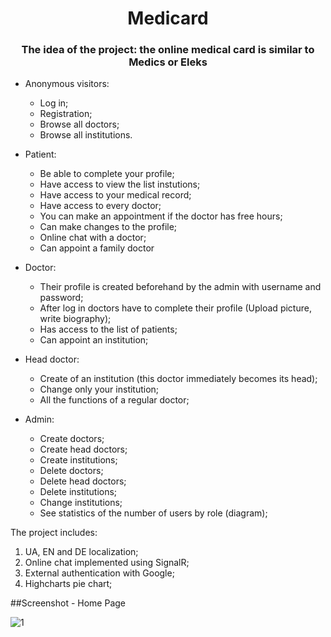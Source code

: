 <div align="center">  

# Medicard

### The idea of the project: the online medical card is similar to Medics or Eleks

</div>  

* Anonymous visitors:
    * Log in;
    * Registration;
    * Browse all doctors;
    * Browse all institutions.
    
* Patient:
    * Be able to complete your profile;
    * Have access to view the list instutions;
    * Have access to your medical record;
    * Have access to every doctor;
    * You can make an appointment if the doctor has free hours;
    * Can make changes to the profile;
    * Online chat with a doctor;
    * Can appoint a family doctor
    
* Doctor:
    * Their profile is created beforehand by the admin with username and password;
    * After log in doctors have to complete their profile (Upload picture, write biography);
    * Has access to the list of patients;
    * Can appoint an institution;
  
* Head doctor:
    * Сreate of an institution (this doctor immediately becomes its head);
    * Сhange only your institution;
    * All the functions of a regular doctor;
    
* Admin:
    * Create doctors;
    * Create head doctors;
    * Create institutions;
    * Delete doctors;
    * Delete head doctors;
    * Delete institutions;
    * Change institutions;
    * See statistics of the number of users by role (diagram);

The project includes:

1) UA, EN and DE localization;
2) Online chat implemented using SignalR;
3) External authentication with Google;
4) Highcharts pie chart;

##Screenshot - Home Page

![1](https://user-images.githubusercontent.com/73823120/213707258-81c32433-de6e-46e8-abd0-889337a01299.png)
